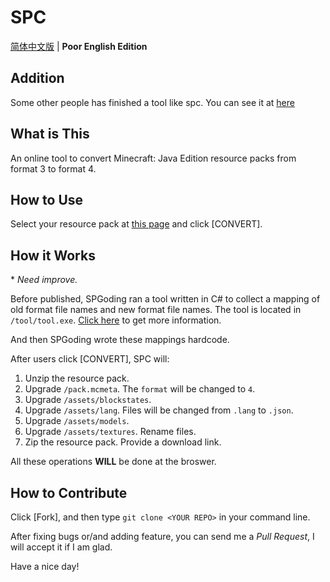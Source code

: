 # SPC

[简体中文版](./README-zh.md) | **Poor English Edition**

## Addition

Some other people has finished a tool like spc. You can see it at [here](https://github.com/icrdr/Resource-Pack-Converter)

## What is This

An online tool to convert Minecraft: Java Edition resource packs from format 3 to format 4.

## How to Use

Select your resource pack at [this page](https://spgoding.github.io/spc) and click [CONVERT].

## How it Works

\* _Need improve._

Before published, SPGoding ran a tool written in C# to collect a mapping of old format file names and new format file names. The tool is located in `/tool/tool.exe`. [Click here](./tool/README.md) to get more information.

And then SPGoding wrote these mappings hardcode.

After users click [CONVERT], SPC will:

1.  Unzip the resource pack.
1.  Upgrade `/pack.mcmeta`. The `format` will be changed to `4`.
1.  Upgrade `/assets/blockstates`.
1.  Upgrade `/assets/lang`. Files will be changed from `.lang` to `.json`.
1.  Upgrade `/assets/models`.
1.  Upgrade `/assets/textures`. Rename files.
1.  Zip the resource pack. Provide a download link.

All these operations **WILL** be done at the broswer.

## How to Contribute

Click [Fork], and then type `git clone <YOUR REPO>` in your command line.

After fixing bugs or/and adding feature, you can send me a _Pull Request_, I will accept it if I am glad.

Have a nice day!
